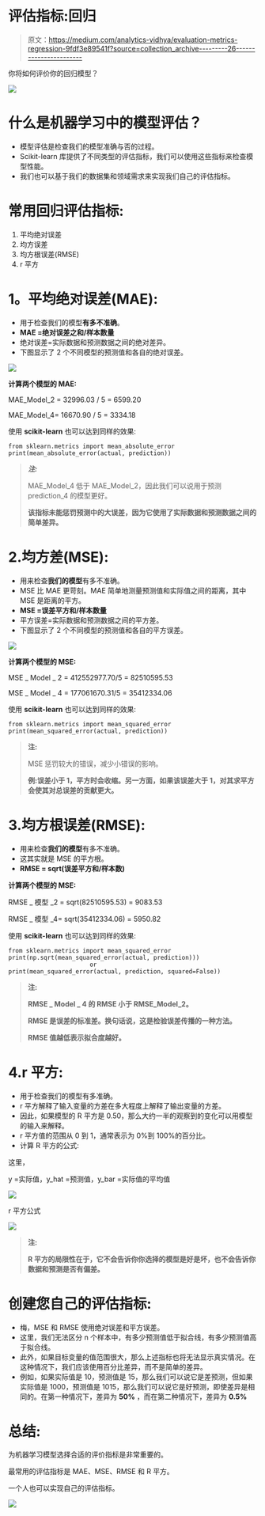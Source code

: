 # 评估指标:回归

> 原文：<https://medium.com/analytics-vidhya/evaluation-metrics-regression-9fdf3e89541f?source=collection_archive---------26----------------------->

你将如何评价你的回归模型？

![](img/d102b51f28a4c6168bf3eac89e45b1bb.png)

# **什么是机器学习中的模型评估？**

*   模型评估是检查我们的模型准确与否的过程。
*   Scikit-learn 库提供了不同类型的评估指标，我们可以使用这些指标来检查模型性能。
*   我们也可以基于我们的数据集和领域需求来实现我们自己的评估指标。

# **常用回归评估指标:**

1.  平均绝对误差
2.  均方误差
3.  均方根误差(RMSE)
4.  r 平方

# **1。平均绝对误差(MAE):**

*   用于检查我们的模型**有多不准确**。
*   **MAE =绝对误差之和/样本数量**
*   绝对误差=实际数据和预测数据之间的绝对差异。
*   下图显示了 2 个不同模型的预测值和各自的绝对误差。

![](img/c78325d2af1af546b30825793c5aa9df.png)

**计算两个模型的 MAE:**

MAE_Model_2 = 32996.03 / 5 = 6599.20

MAE_Model_4= 16670.90 / 5 = 3334.18

使用 **scikit-learn** 也可以达到同样的效果:

```
from sklearn.metrics import mean_absolute_error
print(mean_absolute_error(actual, prediction))
```

> ***注:***
> 
> MAE_Model_4 低于 MAE_Model_2，因此我们可以说用于预测 prediction_4 的模型更好。
> 
> **该指标未能惩罚预测中的大误差，因为它使用了实际数据和预测数据之间的简单差异。**

# 2.均方差(MSE):

*   用来检查**我们的模型**有多不准确。
*   MSE 比 MAE 更苛刻。MAE 简单地测量预测值和实际值之间的距离，其中 MSE 是距离的平方。
*   **MSE =误差平方和/样本数量**
*   平方误差=实际数据和预测数据之间的平方差。
*   下图显示了 2 个不同模型的预测值和各自的平方误差。

![](img/07f596da76a796c2f12349b87de086c5.png)

**计算两个模型的 MSE:**

MSE _ Model _ 2 = 412552977.70/5 = 82510595.53

MSE _ Model _ 4 = 177061670.31/5 = 35412334.06

使用 **scikit-learn** 也可以达到同样的效果:

```
from sklearn.metrics import mean_squared_error
print(mean_squared_error(actual, prediction))
```

> **注:**
> 
> MSE 惩罚较大的错误，减少小错误的影响。
> 
> **例:误差小于 1，平方时会收缩。另一方面，如果该误差大于 1，对其求平方会使其对总误差的贡献更大。**

# 3.均方根误差(RMSE):

*   用来检查**我们的模型**有多不准确。
*   这其实就是 MSE 的平方根。
*   **RMSE = sqrt(误差平方和/样本数)**

**计算两个模型的 MSE:**

RMSE _ 模型 _2 = sqrt(82510595.53) = 9083.53

RMSE _ 模型 _4= sqrt(35412334.06) = 5950.82

使用 **scikit-learn** 也可以达到同样的效果:

```
from sklearn.metrics import mean_squared_error
print(np.sqrt(mean_squared_error(actual, prediction)))
                       or
print(mean_squared_error(actual, prediction, squared=False))
```

> **注:**
> 
> **RMSE _ Model _ 4 的 RMSE 小于 RMSE_Model_2。**
> 
> **RMSE 是误差的标准差。换句话说，这是检验误差传播的一种方法。**
> 
> **RMSE 值越低表示拟合度越好。**

# 4.r 平方:

*   用于检查我们的模型有多准确。
*   r 平方解释了输入变量的方差在多大程度上解释了输出变量的方差。
*   因此，如果模型的 R 平方是 0.50，那么大约一半的观察到的变化可以用模型的输入来解释。
*   r 平方值的范围从 0 到 1，通常表示为 0%到 100%的百分比。
*   计算 R 平方的公式:

这里，

y =实际值，y_hat =预测值，y_bar =实际值的平均值

![](img/fcdc3961ce62b3f4377ebb094e0acd4c.png)

r 平方公式

![](img/dbba7d10bc856f3301475d6a00c366ba.png)

> **注:**
> 
> **R 平方的局限性在于，它不会告诉你你选择的模型是好是坏，也不会告诉你数据和预测是否有偏差。**

# 创建您自己的评估指标:

*   梅，MSE 和 RMSE 使用绝对误差和平方误差。
*   这里，我们无法区分 n 个样本中，有多少预测值低于拟合线，有多少预测值高于拟合线。
*   此外，如果目标变量的值范围很大，那么上述指标也将无法显示真实情况。在这种情况下，我们应该使用百分比差异，而不是简单的差异。
*   例如，如果实际值是 10，预测值是 15，那么我们可以说它是差预测，但如果实际值是 1000，预测值是 1015，那么我们可以说它是好预测，即使差异是相同的。在第一种情况下，差异为 **50%** ，而在第二种情况下，差异为 **0.5%**

# **总结:**

为机器学习模型选择合适的评价指标是非常重要的。

最常用的评估指标是 MAE、MSE、RMSE 和 R 平方。

一个人也可以实现自己的评估指标。

![](img/4877a290ff4d58be39d0e10870fe4828.png)